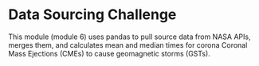 # Data Sourcing Challenge

This module (module 6) uses pandas to pull source data from NASA APIs, merges them, and calculates mean and median times for corona Coronal Mass Ejections (CMEs) to cause geomagnetic storms (GSTs).